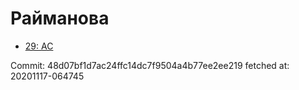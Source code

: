 # Райманова
- [29: AC](29.md)

Commit: 48d07bf1d7ac24ffc14dc7f9504a4b77ee2ee219
 fetched at: 20201117-064745
